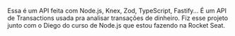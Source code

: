 Essa é um API feita com Node.js, Knex, Zod, TypeScript, Fastify...
É um API de Transactions usada pra analisar transações de dinheiro. 
Fiz esse projeto junto com o Diego do curso de Node.js que estou fazendo na Rocket Seat.
